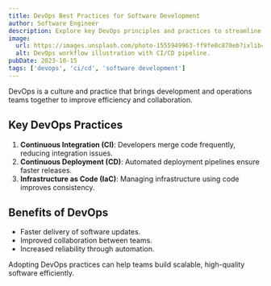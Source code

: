 ```yaml
---
title: DevOps Best Practices for Software Development
author: Software Engineer
description: Explore key DevOps principles and practices to streamline development and deployment processes.
image:
  url: https://images.unsplash.com/photo-1555949963-ff9fe0c870eb?ixlib=rb-1.2.1&auto=format&fit=crop&w=1350&q=80
  alt: DevOps workflow illustration with CI/CD pipeline.
pubDate: 2023-10-15
tags: ['devops', 'ci/cd', 'software development']
---
```


DevOps is a culture and practice that brings development and operations teams together to improve efficiency and collaboration.

## Key DevOps Practices

1. **Continuous Integration (CI)**: Developers merge code frequently, reducing integration issues.
2. **Continuous Deployment (CD)**: Automated deployment pipelines ensure faster releases.
3. **Infrastructure as Code (IaC)**: Managing infrastructure using code improves consistency.

## Benefits of DevOps

- Faster delivery of software updates.
- Improved collaboration between teams.
- Increased reliability through automation.

Adopting DevOps practices can help teams build scalable, high-quality software efficiently.

